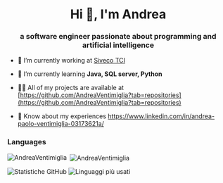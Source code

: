 <h1 align="center">Hi 👋, I'm Andrea</h1>
<h3 align="center">a software engineer passionate about programming and artificial intelligence</h3>

- 🔭 I’m currently working at [Siveco TCI](https://siveco-tci.it/)

- 🌱 I’m currently learning **Java, SQL server, Python**

- 👨‍💻 All of my projects are available at [https://github.com/AndreaVentimiglia?tab=repositories](https://github.com/AndreaVentimiglia?tab=repositories)

- 📄 Know about my experiences https://www.linkedin.com/in/andrea-paolo-ventimiglia-03173621a/

<h3 align="left">Languages</h3>

<p><img align="left" src="https://github-readme-stats.vercel.app/api/top-langs?username=AndreaVentimiglia&show_icons=true&locale=en&layout=compact" alt="AndreaVentimiglia" /></p>

<p>&nbsp;<img align="center" src="https://github-readme-stats.vercel.app/api?username=AndreaVentimiglia&show_icons=true&locale=en" alt="AndreaVentimiglia" /></p>

![Statistiche GitHub](https://github-readme-stats.vercel.app/api?username=AndreaVentimiglia&show_icons=true&theme=radical)
![Linguaggi più usati](https://github-readme-stats.vercel.app/api/top-langs/?username=AndreaVentimiglia&layout=compact&theme=radical)


<!--
**AndreaVentimiglia/AndreaVentimiglia** is a ✨ _special_ ✨ repository because its `README.md` (this file) appears on your GitHub profile.

Here are some ideas to get you started:

- 🔭 I’m currently working on ...
- 🌱 I’m currently learning ...
- 👯 I’m looking to collaborate on ...
- 🤔 I’m looking for help with ...
- 💬 Ask me about ...
- 📫 How to reach me: ...
- 😄 Pronouns: ...
- ⚡ Fun fact: ...
-->
